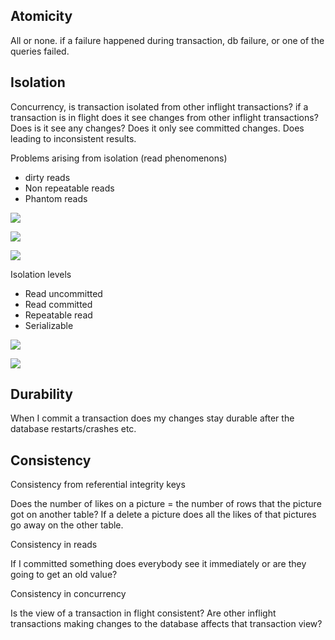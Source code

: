 ## Atomicity 

All or none. if a failure happened during transaction, db failure, or one of the queries failed. 


## Isolation

Concurrency, is transaction isolated from other inflight transactions?  if a transaction is in flight does it see changes from other inflight transactions? Does is it see any changes? Does it only see committed changes. Does leading to inconsistent results.   
 
Problems arising from isolation (read phenomenons) 
- dirty reads
- Non repeatable reads
- Phantom reads 

![](https://i.imgur.com/fUjt4Vw.png)

![](https://i.imgur.com/r6E8lFw.png)

![](https://i.imgur.com/VKyizZf.png)


Isolation levels
- Read uncommitted
- Read committed 
- Repeatable read 
- Serializable 

![](https://i.imgur.com/I5Q3j60.png)

![](https://i.imgur.com/uJbvvj2.png)

## Durability

When I commit a transaction does my changes stay durable after the database restarts/crashes etc. 

## Consistency

Consistency from referential integrity keys 

Does the number of likes on a picture = the number of rows that the picture got on another table? If a delete a picture does all the likes of that pictures go away on the other table.

Consistency in reads 

If I committed something does everybody see it immediately or are they going to get an old value?

Consistency in concurrency

Is the view of a transaction in flight consistent? Are other inflight transactions making changes to the database affects that transaction view?
